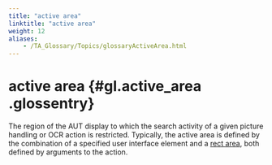 ```yaml
--- 
title: "active area"
linktitle: "active area"
weight: 12
aliases: 
    - /TA_Glossary/Topics/glossaryActiveArea.html
---
```

# active area {#gl.active_area .glossentry}

The region of the AUT display to which the search activity of a given picture handling or OCR action is restricted. Typically, the active area is defined by the combination of a specified user interface element and a [rect area](glossaryRectArea.html), both defined by arguments to the action.


